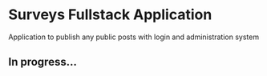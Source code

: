 # Surveys Fullstack Application

Application to publish any public posts with login and administration system

## In progress...
